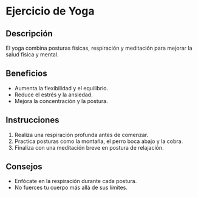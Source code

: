 # Ejercicio de Yoga

## Descripción
El yoga combina posturas físicas, respiración y meditación para mejorar la salud física y mental.

## Beneficios
- Aumenta la flexibilidad y el equilibrio.
- Reduce el estrés y la ansiedad.
- Mejora la concentración y la postura.

## Instrucciones
1. Realiza una respiración profunda antes de comenzar.
2. Practica posturas como la montaña, el perro boca abajo y la cobra.
3. Finaliza con una meditación breve en postura de relajación.

## Consejos
- Enfócate en la respiración durante cada postura.
- No fuerces tu cuerpo más allá de sus límites.